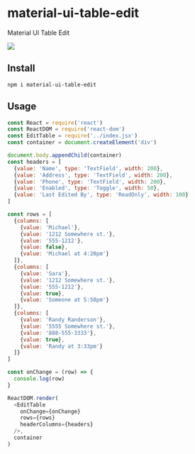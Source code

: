 # material-ui-table-edit
Material UI Table Edit

<img src="https://raw.githubusercontent.com/emkay/material-ui-table-edit/master/example/table-editor.gif">

## Install

`npm i material-ui-table-edit`

## Usage

```javascript
const React = require('react')
const ReactDOM = require('react-dom')
const EditTable = require('../index.jsx')
const container = document.createElement('div')

document.body.appendChild(container)
const headers = [
  {value: 'Name', type: 'TextField', width: 200},
  {value: 'Address', type: 'TextField', width: 200},
  {value: 'Phone', type: 'TextField', width: 200},
  {value: 'Enabled', type: 'Toggle', width: 50},
  {value: 'Last Edited By', type: 'ReadOnly', width: 100}
]

const rows = [
  {columns: [
    {value: 'Michael'},
    {value: '1212 Somewhere st.'},
    {value: '555-1212'},
    {value: false},
    {value: 'Michael at 4:20pm'}
  ]},
  {columns: [
    {value: 'Sara'},
    {value: '1212 Somewhere st.'},
    {value: '555-1212'},
    {value: true},
    {value: 'Someone at 5:50pm'}
  ]},
  {columns: [
    {value: 'Randy Randerson'},
    {value: '5555 Somewhere st.'},
    {value: '888-555-3333'},
    {value: true},
    {value: 'Randy at 3:33pm'}
  ]}
]

const onChange = (row) => {
  console.log(row)
}

ReactDOM.render(
  <EditTable
    onChange={onChange}
    rows={rows}
    headerColumns={headers}
  />,
  container
)
```
